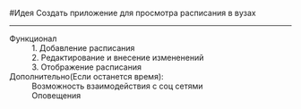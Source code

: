 #Идея
Создать приложение для просмотра расписания в вузах

***

<dl>
  <dt>Функционал</dt>
  <dd>1. Добавление расписания</dd>
  <dd>2. Редактирование и внесение измененений</dd>
  <dd>3. Отображение расписания </dd>
  
  <dt>Дополнительно(Если останется время): </dt>
  <dd>Возможность взаимодействия с соц сетями</dd>
  <dd>Оповещения</dd>
